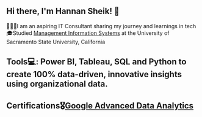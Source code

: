 ## Hi there, I'm Hannan Sheik! 🍵

👩🏽‍💻I am an aspiring IT Consultant sharing my journey and learnings in tech <br/>
🎓Studied [Management Information Systems](https://catalog.csus.edu/colleges/business-administration/information-systems-and-business-analytics/bs-in-business-administration-management-information-systems/) at the University of Sacramento State University, California  <br/>
## Tools💻: Power BI, Tableau, SQL and Python to create 100% data-driven, innovative insights using organizational data.
## Certifications🎖️[Google Advanced Data Analytics](https://www.coursera.org/professional-certificates/google-advanced-data-analytics?#courses)
